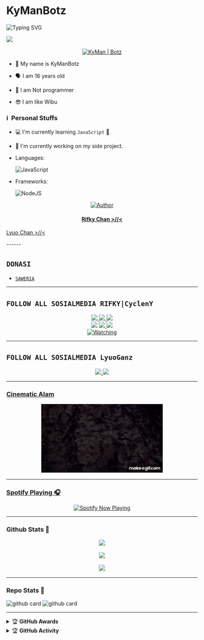 # KyManBotz <img src="https://user-images.githubusercontent.com/1303154/88677602-1635ba80-d120-11ea-84d8-d263ba5fc3c0.gif" width="40px" alt=""><br></h1>
</p>
<img
        src="https://readme-typing-svg.herokuapp.com/?size=30&width=800&lines=Hello+Thanks+For+Visiting+Github+KyManBotz."
            alt="Typing SVG"
        />
    </a>
</p>
<a href="https://github.com/KyManBotz"><img src="https://cardivo.vercel.app/api?name=KyMan | Botz&description=Hi, i'm KyManBotz and i'm just a newbie programmer nice to meet you all 🤗&image=https://telegra.ph/file/b669963c2868845a0aac6.jpg&usqp=CAU&backgroundColor=%23ecf0f1&instagram=@rifkyekaxyz_&github=CyclenY&pattern=leaf&colorPattern=%23eaeaea" /><a> <br />
        
</p>
<p align="center">
<a href="#"><img title="KyMan | Botz" src="https://img.shields.io/badge/KyMan | Botz-green?colorA=%23ff0000&colorB=%23017e40&style=for-the-badge"></a>
</p>

<p align="center">

- 👼 My name is KyManBotz

- 🗣️ I am 16 years old 

- 🔭 I am Not programmer
 
- 😎 I am like Wibu
</p>
        
### ℹ &nbsp;Personal Stuffs
- 💻 I'm currently learning `JavaScript` 🚀.
- 🔭 I'm currently working on my side project.
- Languages: &nbsp;

  ![JavaScript](https://img.shields.io/badge/JavaScript-323330?style=for-the-badge&logo=javascript&logoColor=F7DF1E)

- Frameworks: &nbsp;

  ![NodeJS](https://img.shields.io/badge/Node.js-43853D?style=for-the-badge&logo=node.js&logoColor=white)

</div>
<p align="center">
  <a href="https://github.com/KyManBotz"><img title="Author" src="https://img.shields.io/badge/Author-KyManBotz-purple.svg?style=for-the-badge&logo=github" /></a>
  <h4 align="center">
  <a href="https://wa.me/6281289682492">Rifky Chan >//< </a>
</h4>
  <a href="https://wa.me/62882374839842">Lyuo Chan >//< </a>
</h4>
</p>
------

## ```DONASI```

- [`SAWERIA`](https://saweria.co/rifkyekapratama)

-------

## ```FOLLOW ALL SOSIALMEDIA RIFKY|CyclenY```
<p align="center">
<a href="https://instagram.com/rifkyekaxyz"><img src="https://img.shields.io/badge/Instagram-E4405F?style=for-the-badge&logo=instagram&logoColor=white"/> 
<a href="https://wa.me/6281289682492"><img src="https://img.shields.io/badge/WhatsApp-25D366?style=for-the-badge&logo=whatsapp&logoColor=white" />
<a href="https://www.youtube.com/channel/UCEMlNO1Cv3OZ-AXOa-SEMzA"><img src="https://img.shields.io/badge/YouTube-Rifky Eka Pratama-ff0000?style=for-the-badge&logo=youtube&logoColor=ff0000&link=https://youtube.com/channel/UCdzWwbApjkyODby7_MoRYlA" /><br>
<a href="https://vt.tiktok.com/ZSe9gDbfR"><img src="https://img.shields.io/badge/Tiktok CyclenY-black?style=for-the-badge&logo=tiktok&logoColor=ff000000&link=https://tiktok.com/@im_chikoo" /></a>
<a href="https://github.com/CyclenY"><img src="https://img.shields.io/badge/-GitHub-black?style=flat-square&logo=github" /> 
<a href="https://www.youtube.com/channel/UCEMlNO1Cv3OZ-AXOa-SEMzA"><img src="https://img.shields.io/youtube/channel/subscribers/UCEMlNO1Cv3OZ-AXOa-SEMzA?style=social" /> <br>
<a href="https://komarev.com/ghpvc/?username=CyclenY&color=blue&style=flat-square&label=Profile+Views"><img title="Watching" src="https://komarev.com/ghpvc/?username=CyclenY&color=blue&style=flat-square&label=Profile+View"></a>
</p>

 -------
 
 ## ```FOLLOW ALL SOSIALMEDIA LyuoGanz```
<p align="center">
<a href="https://www.instagram.com/quotes_plosai_02/"><img src="https://img.shields.io/badge/Instagram-E4405F?style=for-the-badge&logo=instagram&logoColor=white"/> 
<a href="https://wa.me/62882374839842"><img src="https://img.shields.io/badge/WhatsApp-25D366?style=for-the-badge&logo=whatsapp&logoColor=white" />
        
 -------
 
 ### Cinematic Alam
<p align="center">
 <img src="https://github.com/KyManBotz/KyManBotz/blob/main/Alam_Cinematic_Film (1).gif" />
</p>

------
 
### Spotify Playing 🎧

<p align="center">
  <a href="https://open.spotify.com/user/fubsd2bvtesc318tc9k5swng2?si=2fcdd72e28314027" target="_blank"><img src="https://now-playing-on-spotify.vercel.app/api/spotify" alt="Spotify Now Playing" width="350"/></a>
</p>

------
        
 ### Github Stats 🚀
        
 <p align="center">
  <a href="https://github.com/CylenY"><img src="https://github-readme-streak-stats.herokuapp.com?user=KyManBotz&theme=tokyonight&hide_border=false&properties=background&border=%239611C5FF" /><a>
</p>

 
<p align="center"><a href="https://github.com/CyclenY"><img src="https://github-readme-stats.vercel.app/api?username=KyManBotz&show_icons=true&theme=radical"></a></p>
<p align="center"><a href="https://github.com/CyclenY"><img src="https://github-readme-stats.vercel.app/api/top-langs/?username=KyManBotz&theme=radical&layout=compact"></a></p> 

------

 ### Repo Stats 🔭
 
![github card](https://github-readme-stats.vercel.app/api/pin/?username=KyManBotz&repo=KyManBotz&theme=dark)
![github card](https://github-readme-stats.vercel.app/api/pin/?username=KyManBotz&repo=KyManBotz&theme=nightowl)

------

<details>
    <summary>&#127942 <b>GitHub Awards</b></summary><br/>

![Github Trophy](https://github-profile-trophy.vercel.app/?username=KyManBotz)

</details>

<details>
    <summary>&#127942 <b>GitHub Activity</b></summary><br/>

![Metrics](https://metrics.lecoq.io/CyclenY?template=classic&repositories.forks=true&languages=1&languages.colors=github&languages.threshold=0%25&config.timezone=Asia%2FBekasi)

</details> 
